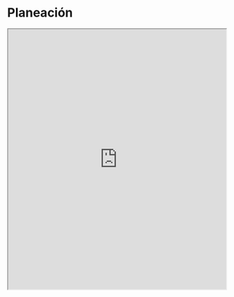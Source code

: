 # Planeación

<iframe height="600" style="width: 100%;" src="https://docs.google.com/spreadsheets/d/1CGKsli4hRvU8hpxvqCtRBKb4MSjaxHTpJE9jD6DbYHs/pubhtml?widget=true&amp;headers=false"></iframe>